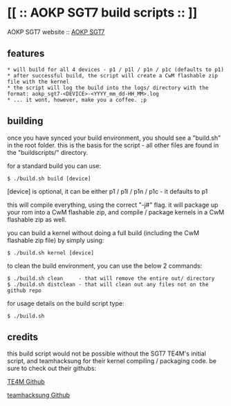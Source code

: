 [[ :: AOKP SGT7 build scripts :: ]] 
===================================

AOKP SGT7 website :: [AOKP SGT7](http://aokp.sgt7.net)

features
--------
    * will build for all 4 devices - p1 / p1l / p1n / p1c (defaults to p1)
    * after successful build, the script will create a CwM flashable zip file with the kernel
    * the script will log the build into the logs/ directory with the format: aokp_sgt7-<DEVICE>-<YYYY_mm_dd-HH_MM>.log
    * ... it wont, however, make you a coffee. ;p

building
--------
once you have synced your build environment, you should see a "build.sh" in the root folder. this is the basis
for the script - all other files are found in the "buildscripts/" directory.
 
for a standard build you can use:

    $ ./build.sh build [device]

[device] is optional, it can be either p1 / p1l / p1n / p1c - it defaults to p1

this will compile everything, using the correct "-j#" flag. it will package up your rom into a CwM flashable zip, and compile / package kernels in a CwM flashable zip as well.

you can build a kernel without doing a full build (including the CwM flashable zip file) by simply using:

    $ ./build.sh kernel [device]

to clean the build environment, you can use the below 2 commands:

    $ ./build.sh clean     - that will remove the entire out/ directory
    $ ./build.sh distclean - that will clean out any files not on the github repo

for usage details on the build script type:

    $ ./build.sh 

credits
-------
this build script would not be possible without the SGT7 TE4M's initial script, and
teamhacksung for their kernel compiling / packaging code. be sure to check out their githubs:

[TE4M Github](http://github.com/sgt7)

[teamhacksung Github](http://github.com/teamhacksung)
